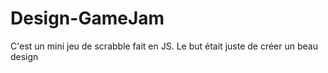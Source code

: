 # Design-GameJam
C'est un mini jeu de scrabble fait en JS. Le but était juste de créer un beau design 

